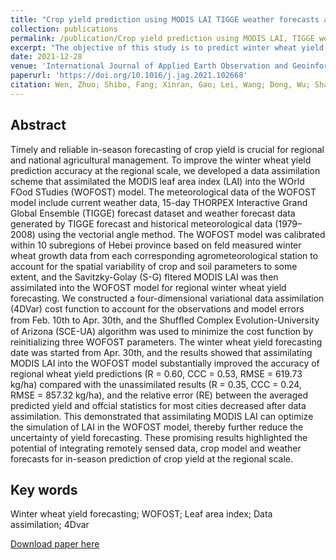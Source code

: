 ```yaml
---
title: "Crop yield prediction using MODIS LAI TIGGE weather forecasts and WOFOST model A case study for winter wheat in Hebei China during 2009–2013"
collection: publications
permalink: /publication/Crop yield prediction using MODIS LAI, TIGGE weather forecasts and WOFOST model A case study for winter wheat in Hebei, China during 2009-2013
excerpt: "The objective of this study is to predict winter wheat yield at the regional scale and improve the accuracy by assimilating remotely sensed observations.<br/><img src='/images/JAG2021.jpg'>"
date: 2021-12-28
venue: 'International Journal of Applied Earth Observation and Geoinformation'
paperurl: 'https://doi.org/10.1016/j.jag.2021.102668'
citation: Wen, Zhuo; Shibo, Fang; Xinran, Gao; Lei, Wang; Dong, Wu; Shaolong, Fu; Qingling, Wu; Jianxi, Huang. Crop yield prediction using MODIS LAI, TIGGE weather forecasts and WOFOST model A case study for winter wheat in Hebei, China during 2009–2013. International Journal of Applied Earth Observation and Geoinformation, 2022; 106, 102668. 
---
```


## Abstract
Timely and reliable in-season forecasting of crop yield is crucial for regional and national agricultural management. To improve the winter wheat yield prediction accuracy at the regional scale, we developed a data
assimilation scheme that assimilated the MODIS leaf area index (LAI) into the WOrld FOod STudies (WOFOST)
model. The meteorological data of the WOFOST model include current weather data, 15-day THORPEX Interactive Grand Global Ensemble (TIGGE) forecast dataset and weather forecast data generated by TIGGE forecast
and historical meteorological data (1979–2008) using the vectorial angle method. The WOFOST model was
calibrated within 10 subregions of Hebei province based on feld measured winter wheat growth data from each
corresponding agrometeorological station to account for the spatial variability of crop and soil parameters to
some extent, and the Savitzky-Golay (S-G) fltered MODIS LAI was then assimilated into the WOFOST model for
regional winter wheat yield forecasting. We constructed a four-dimensional variational data assimilation (4DVar)
cost function to account for the observations and model errors from Feb. 10th to Apr. 30th, and the Shufﬂed
Complex Evolution-University of Arizona (SCE-UA) algorithm was used to minimize the cost function by reinitializing three WOFOST parameters. The winter wheat yield forecasting date was started from Apr. 30th, and the
results showed that assimilating MODIS LAI into the WOFOST model substantially improved the accuracy of
regional wheat yield predictions (R = 0.60, CCC = 0.53, RMSE = 619.73 kg/ha) compared with the unassimilated results (R = 0.35, CCC = 0.24, RMSE = 857.32 kg/ha), and the relative error (RE) between the averaged
predicted yield and offcial statistics for most cities decreased after data assimilation. This demonstrated that
assimilating MODIS LAI can optimize the simulation of LAI in the WOFOST model, thereby further reduce the
uncertainty of yield forecasting. These promising results highlighted the potential of integrating remotely sensed
data, crop model and weather forecasts for in-season prediction of crop yield at the regional scale.

## Key words
Winter wheat yield forecasting; WOFOST; Leaf area index; Data assimilation; 4Dvar

[Download paper here](https://wenzhuo727.github.io/wen/files/JAG2021.pdf)



